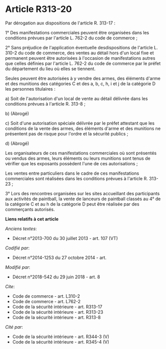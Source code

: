 # Article R313-20

Par dérogation aux dispositions de l'article R. 313-17 : 

1° Des manifestations commerciales peuvent être organisées dans les conditions prévues par l'article L. 762-2 du code de
commerce ; 

2° Sans préjudice de l'application éventuelle desdispositions de l'article L. 310-2 du code de commerce, des ventes au détail
hors d'un local fixe et permanent peuvent être autorisées à l'occasion de manifestations autres que celles définies par
l'article L. 762-2 du code de commerce par le préfet du département du lieu où elles se tiennent. 

Seules peuvent être autorisées à y vendre des armes, des éléments d'arme et des munitions des catégories C et des a, b, c, h,
i et j de la catégorie D les personnes titulaires : 

a) Soit de l'autorisation d'un local de vente au détail délivrée dans les conditions prévues à l'article R. 313-8 ; 

b) (Abrogé) 

c) Soit d'une autorisation spéciale délivrée par le préfet attestant que les conditions de la vente des armes, des éléments
d'arme et des munitions ne présentent pas de risque pour l'ordre et la sécurité publics ; 

d) (Abrogé) 

Les organisateurs de ces manifestations commerciales où sont présentés ou vendus des armes, leurs éléments ou leurs munitions
sont tenus de vérifier que les exposants possèdent l'une de ces autorisations ; 

Les ventes entre particuliers dans le cadre de ces manifestations commerciales sont réalisées dans les conditions prévues à
l'article R. 313-23 ; 

3° Lors des rencontres organisées sur les sites accueillant des participants aux activités de paintball, la vente de lanceurs
de paintball classés au 4° de la catégorie C et au h de la catégorie D peut être réalisée par des commerçants autorisés.

**Liens relatifs à cet article**

_Anciens textes_:

  - Décret n°2013-700 du 30 juillet 2013 - art. 107 (VT)

_Codifié par_:

  - Décret n°2014-1253 du 27 octobre 2014 - art.

_Modifié par_:

  - Décret n°2018-542 du 29 juin 2018 - art. 8

_Cite_:

  - Code de commerce - art. L310-2
  - Code de commerce - art. L762-2
  - Code de la sécurité intérieure - art. R313-17
  - Code de la sécurité intérieure - art. R313-23
  - Code de la sécurité intérieure - art. R313-8

_Cité par_:

  - Code de la sécurité intérieure - art. R344-3 (V)
  - Code de la sécurité intérieure - art. R345-4 (V)
